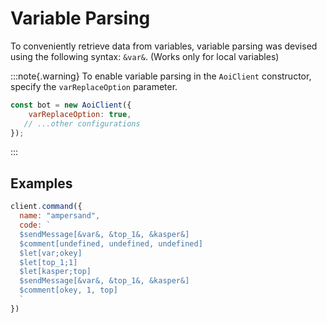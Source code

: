 # Variable Parsing

To conveniently retrieve data from variables, variable parsing was devised using the following syntax: `&var&`. (Works only for local variables)

:::note{.warning}
To enable variable parsing in the `AoiClient` constructor, specify the `varReplaceOption` parameter.
```js
const bot = new AoiClient({
    varReplaceOption: true,
   // ...other configurations
});
```
:::

## Examples
```js
client.command({
  name: "ampersand",
  code: `
  $sendMessage[&var&, &top_1&, &kasper&]
  $comment[undefined, undefined, undefined]
  $let[var;okey]
  $let[top_1;1]
  $let[kasper;top]
  $sendMessage[&var&, &top_1&, &kasper&]
  $comment[okey, 1, top]
  `
})
```